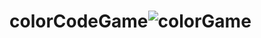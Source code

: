 # colorCodeGame![colorGame](https://user-images.githubusercontent.com/95291101/160150304-67c68efb-8bf0-49c3-8704-49fc0f9d7466.PNG)
